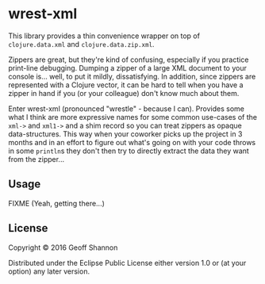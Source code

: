 # wrest-xml

This library provides a thin convenience wrapper on top of
`clojure.data.xml` and `clojure.data.zip.xml`.

Zippers are great, but they're kind of confusing, especially if you
practice print-line debugging. Dumping a zipper of a large XML
document to your console is... well, to put it mildly,
dissatisfying. In addition, since zippers are represented with a
Clojure vector, it can be hard to tell when you have a zipper in hand
if you (or your colleague) don't know much about them.

Enter wrest-xml (pronounced "wrestle" - because I can). Provides some
what I think are more expressive names for some common use-cases of
the `xml->` and `xml1->` and a shim record so you can treat zippers as
opaque data-structures. This way when your coworker picks up the
project in 3 months and in an effort to figure out what's going on
with your code throws in some `println`s they don't then try to
directly extract the data they want from the zipper...

## Usage

FIXME (Yeah, getting there...)

## License

Copyright © 2016 Geoff Shannon

Distributed under the Eclipse Public License either version 1.0 or (at
your option) any later version.
